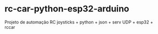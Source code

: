 # rc-car-python-esp32-arduino
Projeto de automação RC joysticks + python + json + serv UDP + esp32 + rccar
